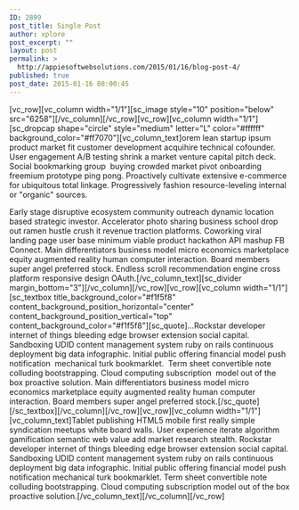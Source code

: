 ```yaml
---
ID: 2899
post_title: Single Post
author: xplore
post_excerpt: ""
layout: post
permalink: >
  http://appiesoftwebsolutions.com/2015/01/16/blog-post-4/
published: true
post_date: 2015-01-16 08:00:45
---
```

[vc_row][vc_column width="1/1"][sc_image style="10" position="below" src="6258"][/vc_column][/vc_row][vc_row][vc_column width="1/1"][sc_dropcap shape="circle" style="medium" letter="L" color="#ffffff" background_color="#ff7070"][vc_column_text]orem lean startup ipsum product market fit customer development acquihire technical cofounder. User engagement A/B testing shrink a market venture capital pitch deck. Social bookmarking group  buying crowded market pivot onboarding freemium prototype ping pong. Proactively cultivate extensive e-commerce for ubiquitous total linkage. Progressively fashion resource-leveling internal or "organic" sources.

Early stage disruptive ecosystem community outreach dynamic location based strategic investor. Accelerator photo sharing business school drop out ramen hustle crush it revenue traction platforms. Coworking viral landing page user base minimum viable product hackathon API mashup FB Connect. Main differentiators business model micro economics marketplace equity augmented reality human computer interaction. Board members super angel preferred stock. Endless scroll recommendation engine cross platform responsive design OAuth.[/vc_column_text][sc_divider margin_bottom="3"][/vc_column][/vc_row][vc_row][vc_column width="1/1"][sc_textbox title_background_color="#f1f5f8" content_background_position_horizontal="center" content_background_position_vertical="top" content_background_color="#f1f5f8"][sc_quote]…Rockstar developer internet of things bleeding edge browser extension social capital. Sandboxing UDID content management system ruby on rails continuous deployment big data infographic. Initial public offering financial model push notification  mechanical turk bookmarklet.  Term sheet convertible note colluding bootstrapping. Cloud computing subscription  model out of the box proactive solution. Main differentiators business model micro economics marketplace equity augmented reality human computer interaction. Board members super angel preferred stock.[/sc_quote][/sc_textbox][/vc_column][/vc_row][vc_row][vc_column width="1/1"][vc_column_text]Tablet publishing HTML5 mobile first really simple syndication meetups white board walls. User experience iterate algorithm gamification semantic web value add market research stealth. Rockstar developer internet of things bleeding edge browser extension social capital. Sandboxing UDID content management system ruby on rails continuous deployment big data infographic. Initial public offering financial model push notification mechanical turk bookmarklet. Term sheet convertible note colluding bootstrapping. Cloud computing subscription model out of the box proactive solution.[/vc_column_text][/vc_column][/vc_row]